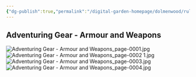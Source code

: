 ```yaml
---
{"dg-publish":true,"permalink":"/digital-garden-homepage/dolmenwood/rules/adventuring-gear-armour-and-weapons/"}
---
```


## Adventuring Gear - Armour and Weapons
![Adventuring Gear - Armour and Weapons_page-0001.jpg](/img/user/Digital%20Garden%20Homepage/Dolmenwood/Images-PDFs/Adventuring%20Gear%20-%20Armour%20and%20Weapons_page-0001.jpg)
![Adventuring Gear - Armour and Weapons_page-0002 1.jpg](/img/user/Digital%20Garden%20Homepage/Dolmenwood/Images-PDFs/Adventuring%20Gear%20-%20Armour%20and%20Weapons_page-0002%201.jpg)
![Adventuring Gear - Armour and Weapons_page-0003.jpg](/img/user/Digital%20Garden%20Homepage/Dolmenwood/Images-PDFs/Adventuring%20Gear%20-%20Armour%20and%20Weapons_page-0003.jpg)
![Adventuring Gear - Armour and Weapons_page-0004.jpg](/img/user/Digital%20Garden%20Homepage/Dolmenwood/Images-PDFs/Adventuring%20Gear%20-%20Armour%20and%20Weapons_page-0004.jpg)

